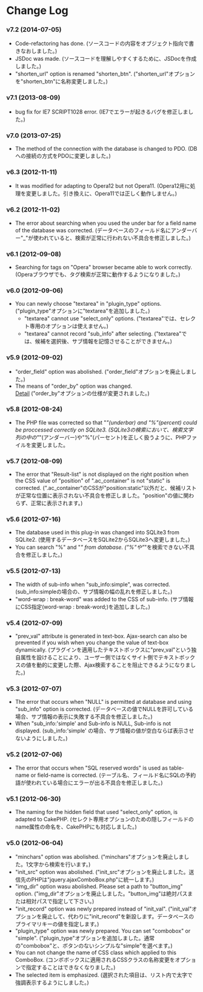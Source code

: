 # Change Log

### v7.2 (2014-07-05)
- Code-refactoring has done.
  (ソースコードの内容をオブジェクト指向で書きなおしました。)
- JSDoc was made.
  (ソースコードを理解しやすくするために、JSDocを作成しました。)
- "shorten_url" option is renamed "shorten_btn".
  ("shorten_url"オプションを"shorten_btn"に名称変更しました。)


### v7.1 (2013-08-09)
- bug fix for IE7 SCRIPT1028 error.
  (IE7でエラーが起きるバグを修正しました。)


### v7.0 (2013-07-25)
- The method of the connection with the database is changed to PDO.
  (DBへの接続の方式をPDOに変更しました。)


### v6.3 (2012-11-11)
- It was modified for adapting to Opera12 but not Opera11.
  (Opera12用に処理を変更しました。引き換えに、Opera11では正しく動作しません。)


### v6.2 (2012-11-02)
- The error about searching when you used the under bar for a field name of the database was corrected.
  (データベースのフィールド名にアンダーバー"_"が使われていると、検索が正常に行われない不具合を修正しました。)


### v6.1 (2012-09-08)
- Searching for tags on "Opera" browser became able to work correctly.
  (Operaブラウザでも、タグ検索が正常に動作するようになりました。)


### v6.0 (2012-09-06)
- You can newly choose "textarea" in "plugin_type" options.
  ("plugin_type"オプションに"textarea"を追加しました。)
	- "textarea" cannot use "select_only" options.
	  ("textarea"では、セレクト専用のオプションは使えません。)
	- "textarea" cannot record "sub_info" after selecting.
	  ("textarea"では、候補を選択後、サブ情報を記憶させることができません。)


### v5.9 (2012-09-02)
- "order_field" option was abolished.
  ("order_field"オプションを廃止しました。)
- The means of "order_by" option was changed.   
  [Detail](http://www.usamimi.info/~sutara/ajaxComboBox/#sample01_06)
  ("order_by"オプションの仕様が変更されました。)


### v5.8 (2012-08-24)
- The PHP file was corrected so that "_"(underbar) and "%"(percent) could be proccessed correctly on SQLite3. 
  (SQLite3の検索において、検索文字列の中の"_"(アンダーバー)や"%"(パーセント)を正しく扱うように、PHPファイルを変更しました。


### v5.7 (2012-08-09)
- The error that "Result-list" is not displayed on the right position when the CSS value of "position" of ".ac_container" is not "static" is corrected. 
  (".ac_container"のCSSが"position:static"以外だと、候補リストが正常な位置に表示されない不具合を修正しました。"position"の値に関わらず、正常に表示されます。)


### v5.6 (2012-07-16)
- The database used in this plug-in was changed into SQLite3 from SQLite2.
  (使用するデータベースをSQLite2からSQLite3へ変更しました。)
- You can search "%" and "_" from database.
  ("%"や"_"を検索できない不具合を修正しました。)


### v5.5 (2012-07-13)
- The width of sub-info when "sub_info:simple", was corrected.
  (sub_info:simpleの場合の、サブ情報の幅の乱れを修正しました。)
- "word-wrap : break-word" was added to the CSS of sub-info.
  (サブ情報にCSS指定(word-wrap : break-word;)を追加しました。)


### v5.4 (2012-07-09)
- "prev_val" attribute is generated in text-box.
  Ajax-search can also be prevented if you wish when you change the value of text-box dynamically. 
  (プラグインを適用したテキストボックスに"prev_val"という独自属性を設けることにより、ユーザー側ではなくサイト側でテキストボックスの値を動的に変更した際、Ajax検索することを阻止できるようになりました。)


### v5.3 (2012-07-07)
- The error that occurs when "NULL" is permitted at database and using "sub_info" option is corrected. 
  (データベースの値でNULLを許可している場合、サブ情報の表示に失敗する不具合を修正しました。)
- When "sub_info:'simple' and Sub-info is NULL, Sub-info is not displayed.
  (sub_info:'simple' の場合、サブ情報の値が空白ならば表示させないようにしました。)


### v5.2 (2012-07-06)
- The error that occurs when "SQL reserved words" is used as table-name or field-name is corrected.
  (テーブル名、フィールド名にSQLの予約語が使われている場合にエラーが出る不具合を修正しました。)


### v5.1 (2012-06-30)
- The naming for the hidden field that used "select_only" option, is adapted to CakePHP.
  (セレクト専用オプションのための隠しフィールドのname属性の命名を、CakePHPにも対応しました。)


### v5.0 (2012-06-04)
- "minchars" option was abolished.
  ("minchars"オプションを廃止しました。1文字から検索を行います。)
- "init_src" option was abolished.
  ("init_src"オプションを廃止しました。送信先のPHPは"jquery.ajaxComboBox.php"に統一します。)
- "img_dir" option wasu abolished. Please set a path to "button_img" option.
  ("img_dir"オプションを廃止しました。"button_img"は絶対パスまたは相対パスで指定して下さい。)
- "init_record" option was newly prepared instead of "init_val".
  ("init_val"オプションを廃止して、代わりに"init_record"を新設します。データベースのプライマリキーの値を指定します。)
- "plugin_type" option was newly prepared. You can set "combobox" or "simple".
  ("plugin_type"オプションを追加しました。通常の"combobox"と、ボタンのないシンプルな"simple"を選べます。)
- You can not change the name of CSS class which applied to this ComboBox.
  (コンボボックスに適用されるCSSクラスの名称変更をオプションで指定することはできなくなりました。)
- The selected item is emphasized.
  (選択された項目は、リスト内で太字で強調表示するようにしました。)
